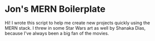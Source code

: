 # Jon's MERN Boilerplate

Hi! I wrote this script to help me create new projects quickly using the MERN stack. I threw in some Star Wars art as well by Shanaka Dias, because I've always been a big fan of the movies.
